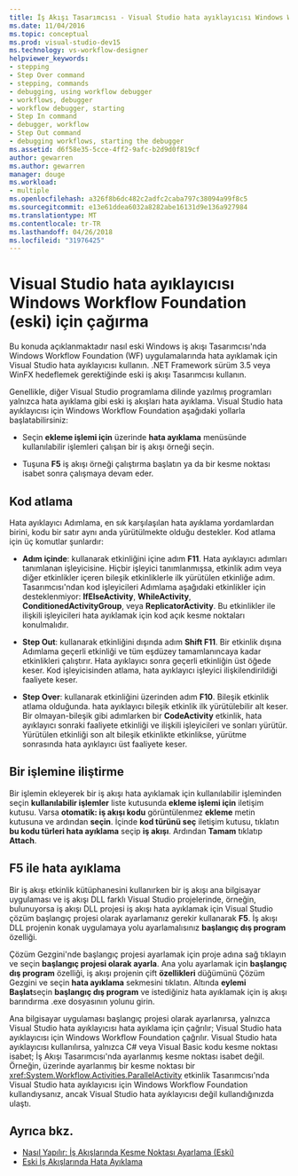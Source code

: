 ```yaml
---
title: İş Akışı Tasarımcısı - Visual Studio hata ayıklayıcısı Windows Workflow Foundation (eski) için çağırma
ms.date: 11/04/2016
ms.topic: conceptual
ms.prod: visual-studio-dev15
ms.technology: vs-workflow-designer
helpviewer_keywords:
- stepping
- Step Over command
- stepping, commands
- debugging, using workflow debugger
- workflows, debugger
- workflow debugger, starting
- Step In command
- debugger, workflow
- Step Out command
- debugging workflows, starting the debugger
ms.assetid: d6f58e35-5cce-4ff2-9afc-b2d9d0f819cf
author: gewarren
ms.author: gewarren
manager: douge
ms.workload:
- multiple
ms.openlocfilehash: a326f8b6dc482c2adfc2caba797c38094a99f8c5
ms.sourcegitcommit: e13e61ddea6032a8282abe16131d9e136a927984
ms.translationtype: MT
ms.contentlocale: tr-TR
ms.lasthandoff: 04/26/2018
ms.locfileid: "31976425"
---
```

# <a name="invoking-the-visual-studio-debugger-for-windows-workflow-foundation-legacy"></a>Visual Studio hata ayıklayıcısı Windows Workflow Foundation (eski) için çağırma

Bu konuda açıklanmaktadır nasıl eski Windows iş akışı Tasarımcısı'nda Windows Workflow Foundation (WF) uygulamalarında hata ayıklamak için Visual Studio hata ayıklayıcısı kullanın. .NET Framework sürüm 3.5 veya WinFX hedeflemek gerektiğinde eski iş akışı Tasarımcısı kullanın.

Genellikle, diğer Visual Studio programlama dilinde yazılmış programları yalnızca hata ayıklama gibi eski iş akışları hata ayıklama. Visual Studio hata ayıklayıcısı için Windows Workflow Foundation aşağıdaki yollarla başlatabilirsiniz:

-   Seçin **ekleme işlemi için** üzerinde **hata ayıklama** menüsünde kullanılabilir işlemleri çalışan bir iş akışı örneği seçin.

-   Tuşuna **F5** iş akışı örneği çalıştırma başlatın ya da bir kesme noktası isabet sonra çalışmaya devam eder.

## <a name="stepping-through-code"></a>Kod atlama

Hata ayıklayıcı Adımlama, en sık karşılaşılan hata ayıklama yordamlardan birini, kodu bir satır aynı anda yürütülmekte olduğu destekler. Kod atlama için üç komutlar şunlardır:

-   **Adım içinde**: kullanarak etkinliğini içine adım **F11**. Hata ayıklayıcı adımları tanımlanan işleyicisine. Hiçbir işleyici tanımlanmışsa, etkinlik adım veya diğer etkinlikler içeren bileşik etkinliklerle ilk yürütülen etkinliğe adım. Tasarımcısı'ndan kod işleyicileri Adımlama aşağıdaki etkinlikler için desteklenmiyor: **IfElseActivity**, **WhileActivity**, **ConditionedActivityGroup**, veya **ReplicatorActivity**. Bu etkinlikler ile ilişkili işleyicileri hata ayıklamak için kod açık kesme noktaları konulmalıdır.

-   **Step Out**: kullanarak etkinliğini dışında adım **Shift F11**. Bir etkinlik dışına Adımlama geçerli etkinliği ve tüm eşdüzey tamamlanıncaya kadar etkinlikleri çalıştırır. Hata ayıklayıcı sonra geçerli etkinliğin üst öğede keser. Kod işleyicisinden atlama, hata ayıklayıcı işleyici ilişkilendirildiği faaliyete keser.

-   **Step Over**: kullanarak etkinliğini üzerinden adım **F10**. Bileşik etkinlik atlama olduğunda. hata ayıklayıcı bileşik etkinlik ilk yürütülebilir alt keser. Bir olmayan-bileşik gibi adımlarken bir **CodeActivity** etkinlik, hata ayıklayıcı sonraki faaliyete etkinliği ve ilişkili işleyicileri ve sonları yürütür. Yürütülen etkinliği son alt bileşik etkinlikte etkinlikse, yürütme sonrasında hata ayıklayıcı üst faaliyete keser.

## <a name="attaching-to-a-process"></a>Bir işlemine iliştirme
 Bir işlemin ekleyerek bir iş akışı hata ayıklamak için kullanılabilir işleminden seçin **kullanılabilir işlemler** liste kutusunda **ekleme işlemi için** iletişim kutusu. Varsa **otomatik: iş akışı kodu** görüntülenmez **ekleme** metin kutusuna ve ardından **seçin**. İçinde **kod türünü seç** iletişim kutusu, tıklatın **bu kodu türleri hata ayıklama** seçip **iş akışı**. Ardından **Tamam** tıklatıp **Attach**.

## <a name="debugging-with-f5"></a>F5 ile hata ayıklama
 Bir iş akışı etkinlik kütüphanesini kullanırken bir iş akışı ana bilgisayar uygulaması ve iş akışı DLL farklı Visual Studio projelerinde, örneğin, bulunuyorsa iş akışı DLL projesi iş akışı hata ayıklamak için Visual Studio çözüm başlangıç projesi olarak ayarlamanız gerekir kullanarak **F5**. İş akışı DLL projenin konak uygulamaya yolu ayarlamalısınız **başlangıç dış program** özelliği.

 Çözüm Gezgini'nde başlangıç projesi ayarlamak için proje adına sağ tıklayın ve seçin **başlangıç projesi olarak ayarla**. Ana yolu ayarlamak için **başlangıç dış program** özelliği, iş akışı projenin çift **özellikleri** düğümünü Çözüm Gezgini ve seçin **hata ayıklama** sekmesini tıklatın. Altında **eylemi Başlat**seçin **başlangıç dış program** ve istediğiniz hata ayıklamak için iş akışı barındırma .exe dosyasının yolunu girin.

 Ana bilgisayar uygulaması başlangıç projesi olarak ayarlanırsa, yalnızca Visual Studio hata ayıklayıcısı hata ayıklama için çağrılır; Visual Studio hata ayıklayıcısı için Windows Workflow Foundation çağrılır. Visual Studio hata ayıklayıcısı kullanılırsa, yalnızca C# veya Visual Basic kodu kesme noktası isabet; İş Akışı Tasarımcısı'nda ayarlanmış kesme noktası isabet değil. Örneğin, üzerinde ayarlanmış bir kesme noktası bir <xref:System.Workflow.Activities.ParallelActivity> etkinlik Tasarımcısı'nda Visual Studio hata ayıklayıcısı için Windows Workflow Foundation kullandıysanız, ancak Visual Studio hata ayıklayıcısı değil kullandığınızda ulaştı.

## <a name="see-also"></a>Ayrıca bkz.

- [Nasıl Yapılır: İş Akışlarında Kesme Noktası Ayarlama (Eski)](../workflow-designer/how-to-set-breakpoints-in-workflows-legacy.md)
- [Eski İş Akışlarında Hata Ayıklama](../workflow-designer/debugging-legacy-workflows.md)